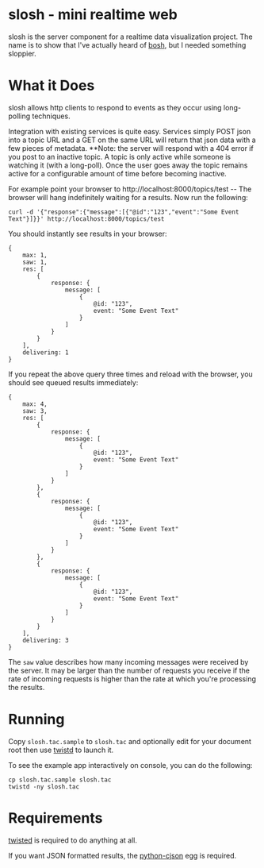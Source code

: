 # slosh - mini realtime web

slosh is the server component for a realtime data visualization project.  The
name is to show that I've actually heard of
[bosh](http://xmpp.org/extensions/xep-0124.html), but I needed something
sloppier.

# What it Does

slosh allows http clients to respond to events as they occur using long-polling
techniques.

Integration with existing services is quite easy.  Services simply POST json into a
topic URL and a GET on the same URL will return that json data with a few pieces of metadata.
**Note: the server will respond with a 404 error if you post to an inactive topic.
A topic is only active while someone is watching it (with a long-poll).
Once the user goes away the topic remains active for a configurable amount of time
before becoming inactive.

For example point your browser to http://localhost:8000/topics/test -- The
browser will hang indefinitely waiting for a results.  Now run the following:

    curl -d '{"response":{"message":[{"@id":"123","event":"Some Event Text"}]}}' http://localhost:8000/topics/test

You should instantly see results in your browser:

    {
        max: 1,
        saw: 1,
        res: [
            {
                response: {
                    message: [
                        {
                            @id: "123",
                            event: "Some Event Text"
                        }
                    ]
                }
            }
        ],
        delivering: 1
    }

If you repeat the above query three times and reload with the browser, you
should see queued results immediately:

    {
        max: 4,
        saw: 3,
        res: [
            {
                response: {
                    message: [
                        {
                            @id: "123",
                            event: "Some Event Text"
                        }
                    ]
                }
            },
            {
                response: {
                    message: [
                        {
                            @id: "123",
                            event: "Some Event Text"
                        }
                    ]
                }
            },
            {
                response: {
                    message: [
                        {
                            @id: "123",
                            event: "Some Event Text"
                        }
                    ]
                }
            }
        ],
        delivering: 3
    }

The `saw` value describes how many incoming messages were received by the
server.  It may be larger than the number of requests you receive if the rate
of incoming requests is higher than the rate at which you're processing the
results.

# Running

Copy `slosh.tac.sample` to `slosh.tac` and optionally edit for your
document root then use [twistd][twistd] to launch it.

To see the example app interactively on console, you can do the following:

    cp slosh.tac.sample slosh.tac
    twistd -ny slosh.tac

# Requirements

[twisted](http://twistedmatrix.com/) is required to do anything at all.

If you want JSON formatted results, the
[python-cjson](http://pypi.python.org/pypi/python-cjson) egg is required.


[twistd]: http://linux.die.net/man/1/twistd
